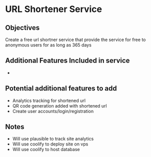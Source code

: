 # URL Shortener Service

## Objectives
Create a free url shortner service that provide the service for free to anonymous users for as long as 365 days

## Additional Features Included in service
- 

## Potential additional features to add
- Analytics tracking for shortened url
- QR code generation added with shortened url
- Create user accounts/login/registration

## Notes
- Will use plausible to track site analytics
- Will use coolify to deploy site on vps
- Will use coolify to host database
